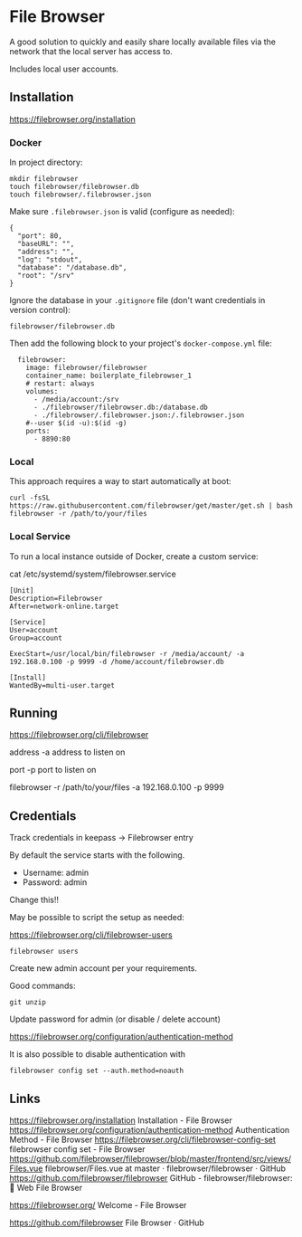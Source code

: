 # File Browser

A good solution to quickly and easily share locally available files via the network that the local server has access to. 

Includes local user accounts. 

## Installation

https://filebrowser.org/installation

### Docker

In project directory:

```
mkdir filebrowser
touch filebrowser/filebrowser.db
touch filebrowser/.filebrowser.json
```

Make sure `.filebrowser.json` is valid (configure as needed): 

```
{
  "port": 80,
  "baseURL": "",
  "address": "",
  "log": "stdout",
  "database": "/database.db",
  "root": "/srv"
}
```

Ignore the database in your `.gitignore` file (don't want credentials in version control):

```
filebrowser/filebrowser.db
```


Then add the following block to your project's `docker-compose.yml` file:

```
  filebrowser:
    image: filebrowser/filebrowser
    container_name: boilerplate_filebrowser_1
    # restart: always
    volumes:
      - /media/account:/srv
      - ./filebrowser/filebrowser.db:/database.db
      - ./filebrowser/.filebrowser.json:/.filebrowser.json
    #--user $(id -u):$(id -g)
    ports:
      - 8890:80

```

### Local

This approach requires a way to start automatically at boot:

```
curl -fsSL https://raw.githubusercontent.com/filebrowser/get/master/get.sh | bash
filebrowser -r /path/to/your/files
```

### Local Service

To run a local instance outside of Docker, create a custom service:

cat /etc/systemd/system/filebrowser.service

```
[Unit]
Description=Filebrowser
After=network-online.target

[Service]
User=account
Group=account

ExecStart=/usr/local/bin/filebrowser -r /media/account/ -a 192.168.0.100 -p 9999 -d /home/account/filebrowser.db

[Install]
WantedBy=multi-user.target
```



## Running

https://filebrowser.org/cli/filebrowser

address
-a
address to listen on

port
-p
port to listen on

filebrowser -r /path/to/your/files -a 192.168.0.100 -p 9999

## Credentials

Track credentials in keepass -> Filebrowser entry

By default the service starts with the following.

   - Username: admin
   - Password: admin

Change this!!

May be possible to script the setup as needed:

https://filebrowser.org/cli/filebrowser-users

`filebrowser users`

Create new admin account per your requirements. 

Good commands:

```
git unzip
```

Update password for admin (or disable / delete account)

https://filebrowser.org/configuration/authentication-method

It is also possible to disable authentication with

    filebrowser config set --auth.method=noauth



## Links

https://filebrowser.org/installation
Installation - File Browser
https://filebrowser.org/configuration/authentication-method
Authentication Method - File Browser
https://filebrowser.org/cli/filebrowser-config-set
filebrowser config set - File Browser
https://github.com/filebrowser/filebrowser/blob/master/frontend/src/views/Files.vue
filebrowser/Files.vue at master · filebrowser/filebrowser · GitHub
https://github.com/filebrowser/filebrowser
GitHub - filebrowser/filebrowser: 📂 Web File Browser

https://filebrowser.org/
Welcome - File Browser

https://github.com/filebrowser
File Browser · GitHub


